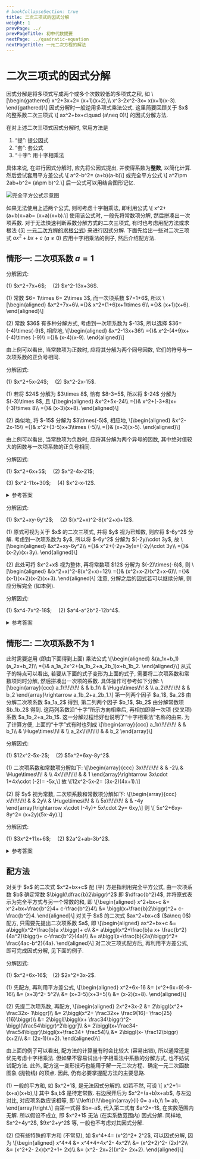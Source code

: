 ```yaml
---
# bookCollapseSection: true
title: 二次三项式的因式分解
weight: 1
prevPage: ../
prevPageTitle: 初中代数提要
nextPage: ../quadratic-equation
nextPageTitle: 一元二次方程的解法
---
```


# 二次三项式的因式分解

<p>
因式分解是将多项式写成两个或多个次数较低的多项式之积, 如 \[\begin{gathered}
    x^2+3x+2= (x+1)(x+2),\\
    x^3-2x^2-3x= x(x+1)(x-3).
\end{gathered}\] 
因式分解时一般逆用多项式乘法公式. 这里简要回顾关于 $x$ 的整系数二次三项式 \[
    ax^2+bx+c\quad (a\neq 0)\]
的因式分解方法.
</p>

在对上述二次三项式因式分解时, 常用方法是

1. “提”: 提公因式
2. “套”: 套公式
3. “十字”: 用十字相乘法

<p>
具体来说, 在进行因式分解时, 应先将公因式提出, 并使得系数为<strong>整数</strong>, 以简化计算. 然后尝试套用平方差公式 \[
    a^2-b^2= (a+b)(a-b)\]
或完全平方公式 \[
    a^2\pm 2ab+b^2= (a\pm b)^2.\]
后一公式可以用结合图形记忆.

![完全平方公式示意图](/figs/2022/2022-08/2022-0806-1050.svg)
</p>

如果无法使用上述两个公式, 则可考虑十字相乘法, 即利用公式 \\[
    x^2+(a+b)x+ab= (x+a)(x+b).\\]
使用该公式时, 一般先将常数项分解, 然后拼凑出一次项系数. 对于无法快速判断系数分解方式的二次三项式, 有时也考虑用配方法或求根法 (见 [一元二次方程的求根公式](../quadratic-equation#求根公式)) 来进行因式分解. 下面先给出一些对二次三项式 $ax^2+bx+c$ ($a\neq 0$) 应用十字相乘法的例子, 然后介绍配方法. 

## 情形一: 二次项系数 $a=1$

<myexample>
    <p>分解因式:
    </p>
    <p>(1) $x^2+7x+6$;&emsp;
    (2) $x^2-13x+36$.
    </p>
</myexample>

<mysolution>
    <p>(1) 常数 $6= 1\times 6= 2\times 3$, 而一次项系数 $7=1+6$, 所以 \[\begin{aligned}
        &x^2+7x+6\\
        ={}& x^2+(1+6)x+1\times 6\\
        ={}& (x+1)(x+6).
    \end{aligned}\]
    </p>
    <p>(2) 常数 $36$ 有多种分解方式, 考虑到一次项系数为 $-13$, 所以选择 $36=(-4)\times(-9)$, 相应地, \[\begin{aligned}
        &x^2-13x+36\\
        ={}& x^2-(4+9)x+(-4)\times (-9)\\
        ={}& (x-4)(x-9).
    \end{aligned}\]</p>
</mysolution>

由上例可以看出, 当常数项为正数时, 应将其分解为两个同号因数, 它们的符号与一次项系数的正负号相同.

<myexample>
    <p>分解因式:
    </p>
    <p>(1) $x^2+5x-24$;&emsp;
    (2) $x^2-2x-15$.</p>
</myexample>

<mysolution>
    <p>(1) 若将 $24$ 分解为 $3\times 8$, 恰有 $8-3=5$, 所以将 $-24$ 分解为 $(-3)\times 8$, 且 \[\begin{aligned}
        &x^2+5x-24\\
        ={}& x^2+(-3+8)x+(-3)\times 8\\
        ={}& (x-3)(x+8).
    \end{aligned}\]</p>
    <p>(2) 类似地, 将 $-15$ 分解为 $3\times(-5)$, 相应地, \[\begin{aligned}
        &x^2-2x-15\\
        ={}& x^2+(3-5)x+3\times (-5)\\
        ={}& (x+3)(x-5).
    \end{aligned}\]</p>
</mysolution>

由上例可以看出, 当常数项为负数时, 应将其分解为两个异号的因数, 其中绝对值较大的因数与一次项系数的正负号相同.

<myexercise>
    <p>分解因式:
    </p>
    <p>(1) $x^2+6x+5$;&emsp;
    (2) $x^2-4x-21$;
    </p>
    <p>(3) $x^2-11x+30$;&emsp;
    (4) $x^2-x-12$.</p>
</myexercise>

<details><summary>参考答案</summary>
    <p>(1) $(x+1)(x+5)$;&emsp; (2) $(x+3)(x-7)$;
    </p>
    <p>(3) $(x-5)(x-6)$;&emsp; (4) $(x+3)(x-4)$.</p>
</details>

<myexample>
    <p>分解因式:</p>
    <p>(1) $x^2+xy-6y^2$;&emsp;
    (2) $(x^2+x)^2-8(x^2+x)+12$.</p>
</myexample>

<mysolution>
    <p>(1) 原式可视为关于 $x$ 的二次三项式, 并将 $y$ 视为已知数, 则应将 $-6y^2$ 分解. 考虑到一次项系数为 $y$, 所以将 $-6y^2$ 分解为 $(-2y)\cdot 3y$, 故 \[\begin{aligned}
        &x^2+xy-6y^2\\
        ={}& x^2+(-2y+3y)x+(-2y)\cdot 3y\\
        ={}& (x-2y)(x+3y).
    \end{aligned}\]</p>
    <p>(2) 此处可将 $x^2+x$ 视为整体, 再将常数项 $12$ 分解为 $(-2)\times(-6)$, 则 \[\begin{aligned}
        &(x^2+x)^2-8(x^2+x)+12\\
        ={}& (x^2+x-2)(x^2+x-6)\\
        ={}& (x-1)(x+2)(x-2)(x+3).
    \end{aligned}\]
    注意, 分解之后的因式若可以继续分解, 则应分解完全 (如本例).</p>
</mysolution>

<myexercise>
    <p>分解因式:</p>
    <p>(1) $x^4-7x^2-18$;&emsp;
    (2) $a^4-a^2b^2-12b^4$.</p>
</myexercise>

<details><summary>参考答案</summary>
    <p>(1) $(x^2+2)(x+3)(x-3)$;</p>
    <p>(2) $(a^2+3b^2)(a+2b)(a-2b)$.</p>
</details>

## 情形二: 二次项系数不为 $1$

<p>此时需要逆用 (即由下面得到上面) 乘法公式 \[\begin{aligned}
    &(a_1x+b_1)(a_2x+b_2)\\
    ={}& a_1a_2x^2+(a_1b_2+a_2b_1)x+b_1b_2.
\end{aligned}\]
从式子的特点可以看出, 若要从下面的式子变形为上面的式子, 需要将二次项系数和常数项同时分解, 然后拼凑出一次项的系数. 具体操作可参考如下分解: \[\begin{array}{ccc}
    a_1\!\!\!\!\!  & & b_1\\
       & \Huge\times\!\! & \\
    a_2\!\!\!\!\! & & b_2
    \end{array}\rightarrow a_1b_2+a_2b_1.\]
第一列两个因子 $a_1$, $a_2$ 由分解二次项系数 $a_1a_2$ 得到, 第二列两个因子 $b_1$, $b_2$ 由分解常数项 $b_1b_2$ 得到. 这两列系数沿“十字”所示方向相乘后, 再相加即得一次项 (交叉项) 系数 $a_1b_2+a_2b_1$. 这一分解过程恰好也说明了“十字相乘法”名称的由来. 为了计算方便, 上面的“十字”式有时也列成 \[\begin{array}{ccc}
    a_1x\!\!\!\!\! & & b_1\\
      & \Huge\times\!\! & \\
    a_2x\!\!\!\!\! & & b_2
    \end{array}\]</p>

<myexample>
    <p>分解因式:</p>
    <p>(1) $12x^2-5x-2$;&emsp;
    (2) $5x^2+6xy-8y^2$.</p>
</myexample>

<mysolution>
    <p>(1) 二次项系数和常数项分解如下: \[\begin{array}{ccc}
        3x\!\!\!\!\! & & -2\\
      & \Huge\times\!\! & \\
        4x\!\!\!\!\! & & 1
    \end{array}\rightarrow 3x\cdot 1+4x\cdot (-2)= -5x,\] 故 \[12x^2-5x-2= (3x-2)(4x+1).\]</p>
    <p>(2) 将 $y$ 视为常数, 二次项系数和常数项分解如下: \[\begin{array}{ccc}
        x\!\!\!\!\! & & 2y\\
      & \Huge\times\!\! & \\
        5x\!\!\!\!\! & & -4y
        \end{array}\rightarrow x\cdot (-4y)+ 5x\cdot 2y= 6xy,\] 则 \[
        5x^2+6xy-8y^2= (x+2y)(5x-4y).\]</p>
</mysolution>

<myexercise>
    <p>分解因式:</p>
    <p>(1) $3x^2+11x+6$;&emsp;
    (2) $2a^2+ab-3b^2$.</p>
</myexercise>

<details><summary>参考答案</summary>
    <p>(1) $(3x+2)(x+3)$;&emsp;
    (2) $(2a-3b)(a+2b)$.</p>
</details>

## 配方法

<p id="配方法">对关于 $x$ 的二次式 $x^2+bx+c$ 配 (平) 方是指利用完全平方公式, 由一次项系数 $b$ 确定常数 $\biggl(\dfrac{b}2\biggr)^2$ 即 $\dfrac{b^2}4$, 并将原式表示为完全平方式与另一个常数的和, 即 \[\begin{aligned}
        x^2+bx+c
        &= x^2+bx+\frac{b^2}4+ c-\frac{b^2}4\\
        &= \biggl(x+\frac{b}2\biggr)^2+ c-\frac{b^2}4.
    \end{aligned}\]
对关于 $x$ 的二次式 $ax^2+bx+c$ ($a\neq 0$) 配方, 只需要先提出二次项系数 $a$, 即 \[\begin{aligned}
        ax^2+bx+c
        &= a\biggl(x^2+\frac{b}a x\biggr)+ c\\
        &= a\biggl(x^2+\frac{b}a x+ \frac{b^2}{4a^2}\biggr)+ c-\frac{b^2}{4a}\\
        &= a\biggl(x+\frac{b}{2a}\biggr)^2+ \frac{4ac-b^2}{4a}.
    \end{aligned}\]
对二次三项式配方后, 再利用平方差公式, 即可完成因式分解, 见下面的例子.</p>

<myexample>
    <p>分解因式:</p>
    <p>(1) $x^2+6x-16$;&emsp;(2) $2x^2+3x-2$.</p>
</myexample>

<mysolution>
    <p>(1) 先配方, 再利用平方差公式, \[\begin{aligned}
        x^2+6x-16
        &= (x^2+6x+9)-9-16\\
        &= (x+3)^2- 5^2\\
        &= (x+3-5)(x+3+5)\\
        &= (x-2)(x+8).
    \end{aligned}\]</p>
    <p>(2) 先提二次项系数, 再配方, \[\begin{aligned}
        2x^2+3x-2
        &= 2\biggl(x^2+ \frac32x- 1\biggr)\\
        &= 2\biggl(x^2+ \frac32x+ \frac9{16}- \frac{25}{16}\biggr)\\
        &= 2\biggl[\biggl(x+ \frac34\biggr)^2- \biggl(\frac54\biggr)^2\biggr]\\
        &= 2\biggl(x+\frac34- \frac54\biggr)\biggl(x+\frac34+ \frac54)\\
        &= 2\biggl(x- \frac12\biggr)(x+2)\\
        &= (2x-1)(x+2).
    \end{aligned}\]</p>
</mysolution>

由上面的例子可以看出, 配方法的计算量有时会比较大 (容易出错), 所以通常还是优先考虑十字相乘法. 但如果不容易试出十字相乘法中系数的分解方式, 也不妨试试配方法. 此外, 配方这一变形技巧也能用于解一元二次方程、确定一元二次函数图象 (抛物线) 的顶点. 因此, 仍有必要掌握配方法的主要思路.

<myremark>
    <p>(1) 一般的平方和, 如 $x^2+1$, 是无法因式分解的. 如若不然, 可设 \[
        x^2+1= (x+a)(x+b),\] 
    其中 $a,b$ 是待定常数. 右边展开后为 $x^2+(a+b)x+ab$, 与左边对比, 对应项系数应该相等, 即 \[\left\{\!\!\begin{array}{l}
        0= a+b,\\
        1= ab,
    \end{array}\right.\] 
    由第一式得 $b=-a$, 代入第二式有 $a^2=-1$, 在实数范围内无解. 所以假设不成立, 即 $x^2+1$ 无法 (在实系数范围内) 因式分解. 同样地, $x^2+4y^2$, $9x^2+y^2$ 等, 一般也不考虑对其因式分解.
    </p>
    <p>(2) 但有些特殊的平方和 (不常见), 如 $x^4+4= (x^2)^2+ 2^2$, 可以因式分解, 因为 \[\begin{aligned}
        x^4+4
        &= x^4+4+4x^2- 4x^2\\
        &= (x^2+2)^2- (2x)^2\\
        &= (x^2+2- 2x)(x^2+1+ 2x)\\
        &= (x^2- 2x+2)(x^2+ 2x+2).
    \end{aligned}\]</p>
</myremark>
